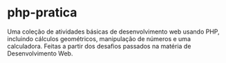 # php-pratica
Uma coleção de atividades básicas de desenvolvimento web usando PHP, incluindo cálculos geométricos, manipulação de números e uma calculadora. Feitas a partir dos desafios passados na matéria de Desenvolvimento Web.

